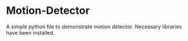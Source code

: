 # Motion-Detector
A simple python file to demonstrate motion detector. 
Necessary libraries have been installed. 
